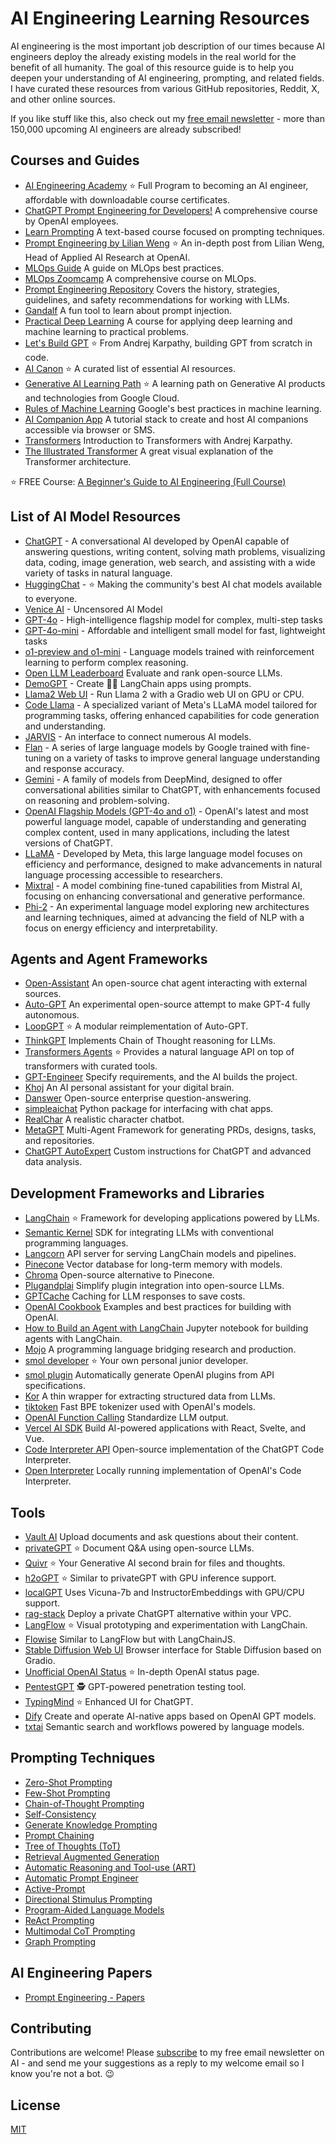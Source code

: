 # AI Engineering Learning Resources

AI engineering is the most important job description of our times because AI engineers deploy the already existing models in the real world for the benefit of all humanity. The goal of this resource guide is to help you deepen your understanding of AI engineering, prompting, and related fields. I have curated these resources from various GitHub repositories, Reddit, X, and other online sources. 

If you like stuff like this, also check out my [free email newsletter](https://blog.finxter.com/) - more than 150,000 upcoming AI engineers are already subscribed!

## Courses and Guides
- [AI Engineering Academy](https://academy.finxter.com) ⭐ Full Program to becoming an AI engineer, affordable with downloadable course certificates.
- [ChatGPT Prompt Engineering for Developers!](https://www.deeplearning.ai/) A comprehensive course by OpenAI employees.
- [Learn Prompting](https://learnprompting.org/) A text-based course focused on prompting techniques.
- [Prompt Engineering by Lilian Weng](https://lilianweng.github.io/posts/2023-03-15-prompt-engineering/) ⭐ An in-depth post from Lilian Weng, Head of Applied AI Research at OpenAI.
- [MLOps Guide](https://github.com/Nyandwi/machine_learning_complete/blob/main/010_mlops/1_mlops_guide.md) A guide on MLOps best practices.
- [MLOps Zoomcamp](https://github.com/DataTalksClub/mlops-zoomcamp) A comprehensive course on MLOps.
- [Prompt Engineering Repository](https://github.com/brexhq/prompt-engineering) Covers the history, strategies, guidelines, and safety recommendations for working with LLMs.
- [Gandalf](https://gandalf.lakera.ai/) A fun tool to learn about prompt injection.
- [Practical Deep Learning](https://course.fast.ai/) A course for applying deep learning and machine learning to practical problems.
- [Let's Build GPT](https://www.youtube.com/watch?v=kCc8FmEb1nY) ⭐ From Andrej Karpathy, building GPT from scratch in code.
- [AI Canon](https://a16z.com/2023/05/25/ai-canon/) ⭐ A curated list of essential AI resources.
- [Generative AI Learning Path](https://www.cloudskillsboost.google/paths/118) ⭐ A learning path on Generative AI products and technologies from Google Cloud.
- [Rules of Machine Learning](https://developers.google.com/machine-learning/guides/rules-of-ml) Google's best practices in machine learning.
- [AI Companion App](https://github.com/a16z-infra/companion-app) A tutorial stack to create and host AI companions accessible via browser or SMS.
- [Transformers](https://www.youtube.com/watch?v=XfpMkf4rD6E) Introduction to Transformers with Andrej Karpathy.
- [The Illustrated Transformer](https://jalammar.github.io/illustrated-transformer/) A great visual explanation of the Transformer architecture.

⭐ FREE Course: [A Beginner's Guide to AI Engineering (Full Course)](https://academy.finxter.com/course/full-course/)


## List of AI Model Resources
- [ChatGPT](https://openai.com/chatgpt) - A conversational AI developed by OpenAI capable of answering questions, writing content, solving math problems, visualizing data, coding, image generation, web search, and assisting with a wide variety of tasks in natural language.
- [HuggingChat](https://huggingface.co/chat/) - ⭐ Making the community's best AI chat models available to everyone.
- [Venice AI](https://venice.ai/chat) - Uncensored AI Model
- [GPT-4o](https://platform.openai.com/docs/models/gpt-4o) - High-intelligence flagship model for complex, multi-step tasks
- [GPT-4o-mini](https://platform.openai.com/docs/models/gpt-4o-mini) - Affordable and intelligent small model for fast, lightweight tasks
- [o1-preview and o1-mini](https://platform.openai.com/docs/models/o1) - Language models trained with reinforcement learning to perform complex reasoning.
- [Open LLM Leaderboard](https://huggingface.co/spaces/HuggingFaceH4/open_llm_leaderboard) Evaluate and rank open-source LLMs.
- [DemoGPT](https://github.com/melih-unsal/DemoGPT) - Create 🦜️🔗 LangChain apps using prompts.
- [Llama2 Web UI](https://github.com/liltom-eth/llama2-webui) - Run Llama 2 with a Gradio web UI on GPU or CPU.
- [Code Llama](https://ai.meta.com/llama/) - A specialized variant of Meta's LLaMA model tailored for programming tasks, offering enhanced capabilities for code generation and understanding.
- [JARVIS](https://github.com/microsoft/JARVIS) - An interface to connect numerous AI models.
- [Flan](https://github.com/google-research/t5x) - A series of large language models by Google trained with fine-tuning on a variety of tasks to improve general language understanding and response accuracy.
- [Gemini](https://www.deepmind.com/research/case-studies/gemini) - A family of models from DeepMind, designed to offer conversational abilities similar to ChatGPT, with enhancements focused on reasoning and problem-solving.
- [OpenAI Flagship Models (GPT-4o and o1)]([https://platform.openai.com/docs/models/gpt-4](https://platform.openai.com/docs/models/overview)) - OpenAI's latest and most powerful language model, capable of understanding and generating complex content, used in many applications, including the latest versions of ChatGPT.
- [LLaMA](https://www.llama.com/) - Developed by Meta, this large language model focuses on efficiency and performance, designed to make advancements in natural language processing accessible to researchers.
- [Mixtral](https://mistral.ai/technology/#models) - A model combining fine-tuned capabilities from Mistral AI, focusing on enhancing conversational and generative performance.
- [Phi-2]([https://phi-models.org/](https://huggingface.co/microsoft/phi-2)) - An experimental language model exploring new architectures and learning techniques, aimed at advancing the field of NLP with a focus on energy efficiency and interpretability.


## Agents and Agent Frameworks
- [Open-Assistant](https://github.com/LAION-AI/Open-Assistant) An open-source chat agent interacting with external sources.
- [Auto-GPT](https://github.com/Significant-Gravitas/Auto-GPT) An experimental open-source attempt to make GPT-4 fully autonomous.
- [LoopGPT](https://github.com/farizrahman4u/loopgpt) ⭐ A modular reimplementation of Auto-GPT.
- [ThinkGPT](https://github.com/jina-ai/thinkgpt) Implements Chain of Thought reasoning for LLMs.
- [Transformers Agents](https://huggingface.co/docs/transformers/transformers_agents) ⭐ Provides a natural language API on top of transformers with curated tools.
- [GPT-Engineer](https://github.com/AntonOsika/gpt-engineer) Specify requirements, and the AI builds the project.
- [Khoj](https://github.com/khoj-ai/khoj) An AI personal assistant for your digital brain.
- [Danswer](https://github.com/danswer-ai/danswer) Open-source enterprise question-answering.
- [simpleaichat](https://github.com/minimaxir/simpleaichat) Python package for interfacing with chat apps.
- [RealChar](https://github.com/Shaunwei/RealChar) A realistic character chatbot.
- [MetaGPT](https://github.com/geekan/MetaGPT) Multi-Agent Framework for generating PRDs, designs, tasks, and repositories.
- [ChatGPT AutoExpert](https://github.com/spdustin/ChatGPT-AutoExpert) Custom instructions for ChatGPT and advanced data analysis.

## Development Frameworks and Libraries
- [LangChain](https://github.com/hwchase17/langchain) ⭐ Framework for developing applications powered by LLMs.
- [Semantic Kernel](https://github.com/microsoft/semantic-kernel) SDK for integrating LLMs with conventional programming languages.
- [Langcorn](https://github.com/msoedov/langcorn) API server for serving LangChain models and pipelines.
- [Pinecone](https://www.pinecone.io/) Vector database for long-term memory with models.
- [Chroma](https://www.trychroma.com/) Open-source alternative to Pinecone.
- [Plugandplai](https://github.com/edreisMD/plugnplai) Simplify plugin integration into open-source LLMs.
- [GPTCache](https://github.com/zilliztech/GPTCache) Caching for LLM responses to save costs.
- [OpenAI Cookbook](https://github.com/openai/openai-cookbook) Examples and best practices for building with OpenAI.
- [How to Build an Agent with LangChain](https://github.com/openai/openai-cookbook/blob/main/examples/How_to_build_a_tool-using_agent_with_Langchain.ipynb) Jupyter notebook for building agents with LangChain.
- [Mojo](https://docs.modular.com/mojo/) A programming language bridging research and production.
- [smol developer](https://github.com/smol-ai/developer) ⭐ Your own personal junior developer.
- [smol plugin](https://github.com/gmchad/smol-plugin) Automatically generate OpenAI plugins from API specifications.
- [Kor](https://eyurtsev.github.io/kor/tutorial.html) A thin wrapper for extracting structured data from LLMs.
- [tiktoken](https://github.com/openai/tiktoken) Fast BPE tokenizer used with OpenAI's models.
- [OpenAI Function Calling](https://platform.openai.com/docs/guides/gpt/function-calling) Standardize LLM output.
- [Vercel AI SDK](https://github.com/vercel-labs/ai) Build AI-powered applications with React, Svelte, and Vue.
- [Code Interpreter API](https://github.com/shroominic/codeinterpreter-api) Open-source implementation of the ChatGPT Code Interpreter.
- [Open Interpreter](https://github.com/KillianLucas/open-interpreter/) Locally running implementation of OpenAI's Code Interpreter.

## Tools
- [Vault AI](https://github.com/pashpashpash/vault-ai) Upload documents and ask questions about their content.
- [privateGPT](https://github.com/imartinez/privateGPT) ⭐ Document Q&A using open-source LLMs.
- [Quivr](https://github.com/StanGirard/quivr) ⭐ Your Generative AI second brain for files and thoughts.
- [h2oGPT](https://github.com/h2oai/h2ogpt) ⭐ Similar to privateGPT with GPU inference support.
- [localGPT](https://github.com/PromtEngineer/localGPT) Uses Vicuna-7b and InstructorEmbeddings with GPU/CPU support.
- [rag-stack](https://github.com/psychic-api/rag-stack) Deploy a private ChatGPT alternative within your VPC.
- [LangFlow](https://github.com/logspace-ai/langflow) ⭐ Visual prototyping and experimentation with LangChain.
- [Flowise](https://github.com/FlowiseAI/Flowise) Similar to LangFlow but with LangChainJS.
- [Stable Diffusion Web UI](https://github.com/AUTOMATIC1111/stable-diffusion-webui) Browser interface for Stable Diffusion based on Gradio.
- [Unofficial OpenAI Status](https://openai-status.llm-utils.org/) ⭐ In-depth OpenAI status page.
- [PentestGPT](https://github.com/GreyDGL/PentestGPT) 🕵️ GPT-powered penetration testing tool.
- [TypingMind](https://www.typingmind.com/) ⭐ Enhanced UI for ChatGPT.
- [Dify](https://github.com/langgenius/dify) Create and operate AI-native apps based on OpenAI GPT models.
- [txtai](https://github.com/neuml/txtai) Semantic search and workflows powered by language models.

## Prompting Techniques
- [Zero-Shot Prompting](https://www.promptingguide.ai/techniques/zeroshot)
- [Few-Shot Prompting](https://www.promptingguide.ai/techniques/fewshot)
- [Chain-of-Thought Prompting](https://www.promptingguide.ai/techniques/cot)
- [Self-Consistency](https://www.promptingguide.ai/techniques/consistency)
- [Generate Knowledge Prompting](https://www.promptingguide.ai/techniques/knowledge)
- [Prompt Chaining](https://www.promptingguide.ai/techniques/prompt_chaining)
- [Tree of Thoughts (ToT)](https://www.promptingguide.ai/techniques/tot)
- [Retrieval Augmented Generation](https://www.promptingguide.ai/techniques/rag)
- [Automatic Reasoning and Tool-use (ART)](https://www.promptingguide.ai/techniques/art)
- [Automatic Prompt Engineer](https://www.promptingguide.ai/techniques/ape)
- [Active-Prompt](https://www.promptingguide.ai/techniques/activeprompt)
- [Directional Stimulus Prompting](https://www.promptingguide.ai/techniques/dsp)
- [Program-Aided Language Models](https://www.promptingguide.ai/techniques/pal)
- [ReAct Prompting](https://www.promptingguide.ai/techniques/react)
- [Multimodal CoT Prompting](https://www.promptingguide.ai/techniques/multimodalcot)
- [Graph Prompting](https://www.promptingguide.ai/techniques/graph)

## AI Engineering Papers
- [Prompt Engineering - Papers](https://www.promptingguide.ai/papers)

## Contributing

Contributions are welcome! Please [subscribe](https://blog.finxter.com/subscribe/) to my free email newsletter on AI - and send me your suggestions as a reply to my welcome email so I know you're not a bot. 😉 

## License

[MIT](LICENSE)
